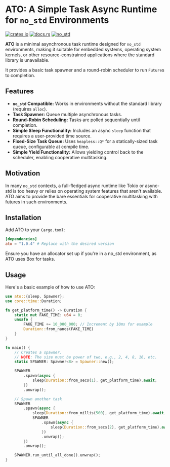 # ATO: A Simple Task Async Runtime for `no_std` Environments

[![crates.io](https://img.shields.io/crates/v/ato.svg)](https://crates.io/crates/ato) [![docs.rs](https://docs.rs/ato/badge.svg)](https://docs.rs/ato) [![no_std](https://img.shields.io/badge/no__std-compatible-brightgreen.svg)](#)

**ATO** is a minimal asynchronous task runtime designed for `no_std` environments, making it suitable for embedded systems, operating system kernels, or other resource-constrained applications where the standard library is unavailable.

It provides a basic task spawner and a round-robin scheduler to run `Future`s to completion.

## Features

* **`no_std` Compatible:** Works in environments without the standard library (requires `alloc`).
* **Task Spawner:** Queue multiple asynchronous tasks.
* **Round-Robin Scheduling:** Tasks are polled sequentially until completion.
* **Simple Sleep Functionality:** Includes an async `sleep` function that requires a user-provided time source.
* **Fixed-Size Task Queue:** Uses `heapless::Q*` for a statically-sized task queue, configurable at compile time.
* **Simple Yield Functionality:** Allows yielding control back to the scheduler, enabling cooperative multitasking.

## Motivation

In many `no_std` contexts, a full-fledged async runtime like Tokio or async-std is too heavy or relies on operating system features that aren't available. ATO aims to provide the bare essentials for cooperative multitasking with futures in such environments.

## Installation

Add ATO to your `Cargo.toml`:

```toml
[dependencies]
ato = "1.0.4" # Replace with the desired version
```

Ensure you have an allocator set up if you're in a no_std environment, as ATO uses Box for tasks.

## Usage

Here's a basic example of how to use ATO:


```rust
use ato::{sleep, Spawner};
use core::time::Duration;

fn get_platform_time() -> Duration {
    static mut FAKE_TIME: u64 = 0;
    unsafe {
        FAKE_TIME += 10_000_000; // Increment by 10ms for example
        Duration::from_nanos(FAKE_TIME)
    }
}

fn main() {
    // Creates a spawner.
    // NOTE: The size must be power of two, e.g., 2, 4, 8, 16, etc.
    static SPAWNER: Spawner<8> = Spawner::new();

    SPAWNER
        .spawn(async {
            sleep(Duration::from_secs(1), get_platform_time).await;
        })
        .unwrap();

    // Spawn another task
    SPAWNER
        .spawn(async {
            sleep(Duration::from_millis(500), get_platform_time).await;
            SPAWNER
                .spawn(async {
                    sleep(Duration::from_secs(2), get_platform_time).await;
                })
                .unwrap();
        })
        .unwrap();

    SPAWNER.run_until_all_done().unwrap();
}
```
